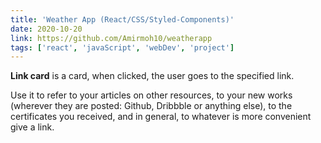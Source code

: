 ```yaml
---
title: 'Weather App (React/CSS/Styled-Components)'
date: 2020-10-20
link: https://github.com/Amirmoh10/weatherapp
tags: ['react', 'javaScript', 'webDev', 'project']
---
```


**Link card** is a card, when clicked, the user goes to the specified link.

Use it to refer to your articles on other resources, to your new works (wherever they are posted: Github, Dribbble or anything else), to the certificates you received, and in general, to whatever is more convenient give a link.
